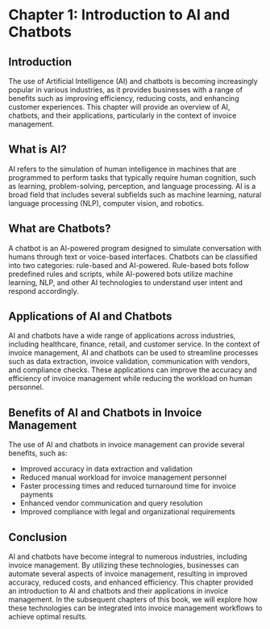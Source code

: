 Chapter 1: Introduction to AI and Chatbots
==========================================

Introduction
------------

The use of Artificial Intelligence (AI) and chatbots is becoming increasingly popular in various industries, as it provides businesses with a range of benefits such as improving efficiency, reducing costs, and enhancing customer experiences. This chapter will provide an overview of AI, chatbots, and their applications, particularly in the context of invoice management.

What is AI?
-----------

AI refers to the simulation of human intelligence in machines that are programmed to perform tasks that typically require human cognition, such as learning, problem-solving, perception, and language processing. AI is a broad field that includes several subfields such as machine learning, natural language processing (NLP), computer vision, and robotics.

What are Chatbots?
------------------

A chatbot is an AI-powered program designed to simulate conversation with humans through text or voice-based interfaces. Chatbots can be classified into two categories: rule-based and AI-powered. Rule-based bots follow predefined rules and scripts, while AI-powered bots utilize machine learning, NLP, and other AI technologies to understand user intent and respond accordingly.

Applications of AI and Chatbots
-------------------------------

AI and chatbots have a wide range of applications across industries, including healthcare, finance, retail, and customer service. In the context of invoice management, AI and chatbots can be used to streamline processes such as data extraction, invoice validation, communication with vendors, and compliance checks. These applications can improve the accuracy and efficiency of invoice management while reducing the workload on human personnel.

Benefits of AI and Chatbots in Invoice Management
-------------------------------------------------

The use of AI and chatbots in invoice management can provide several benefits, such as:

* Improved accuracy in data extraction and validation
* Reduced manual workload for invoice management personnel
* Faster processing times and reduced turnaround time for invoice payments
* Enhanced vendor communication and query resolution
* Improved compliance with legal and organizational requirements

Conclusion
----------

AI and chatbots have become integral to numerous industries, including invoice management. By utilizing these technologies, businesses can automate several aspects of invoice management, resulting in improved accuracy, reduced costs, and enhanced efficiency. This chapter provided an introduction to AI and chatbots and their applications in invoice management. In the subsequent chapters of this book, we will explore how these technologies can be integrated into invoice management workflows to achieve optimal results.
